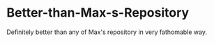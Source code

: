 # Better-than-Max-s-Repository
Definitely better than any of Max's repository in very fathomable way.
